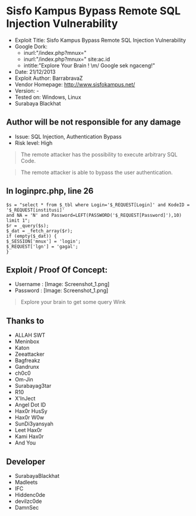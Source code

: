 # Sisfo Kampus Bypass Remote SQL Injection Vulnerability

* Exploit Title: Sisfo Kampus Bypass Remote SQL Injection Vulnerability
* Google Dork: 
	* inurl:"/index.php?mnux="
	* inurl:"/index.php?mnux=" site:ac.id
	* intitle:"Explore Your Brain ! \m/ Google sek ngaceng!"
* Date: 21/12/2013
* Exploit Author: BarrabravaZ
* Vendor Homepage: http://www.sisfokampus.net/
* Version: -
* Tested on: Windows, Linux
* Surabaya Blackhat

## Author will be not responsible for any damage

* Issue: SQL Injection, Authentication Bypass
* Risk level: High

> The remote attacker has the possibility to execute arbitrary SQL Code.

> The remote attacker is able to bypass the user authentication.

## In loginprc.php, line 26

```
$s = "select * from $_tbl where Login='$_REQUEST[Login]' and KodeID = '$_REQUEST[institusi]' 
and NA = 'N' and Password=LEFT(PASSWORD('$_REQUEST[Password]'),10) limit 1";
$r = _query($s);
$_dat = _fetch_array($r);
if (empty($_dat)) {
$_SESSION['mnux'] = 'login';
$_REQUEST['lgn'] = 'gagal';
}
```

## Exploit / Proof Of Concept:
* Username : [Image: Screenshot_1.png]
* Password : [Image: Screenshot_1.png]

> Explore your brain to get some query Wink

## Thanks to
* ALLAH SWT
* Meninbox
* Katon
* Zeeattacker
* Bagfreakz
* Gandrunx
* ch0c0
* Om-Jin
* Surabayag3tar
* R10
* X'InJect
* Angel Dot ID
* Hax0r HusSy
* Hax0r W0w
* SunDi3yansyah
* Leet Hax0r
* Kami Hax0r
* And You

## Developer
* SurabayaBlackhat
* Madleets
* IFC
* Hiddenc0de
* devilzc0de
* DamnSec